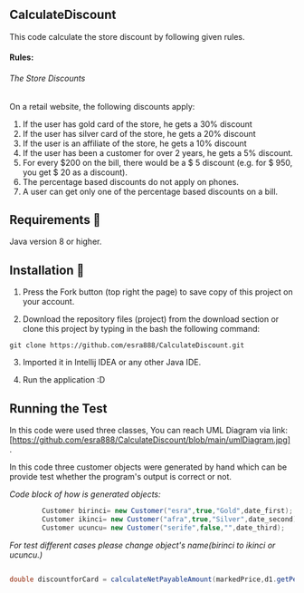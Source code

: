 ## CalculateDiscount
This code calculate the store discount by following given rules. 


#### Rules:
###### The Store Discounts

On a retail website, the following discounts apply:
1. If the user has gold card of the store, he gets a 30% discount
2.   If the user has silver card of the store, he gets a 20% discount
3. If the user is an affiliate of the store, he gets a 10% discount
4. If the user has been a customer for over 2 years, he gets a 5% discount.
5. For every $200 on the bill, there would be a $ 5 discount (e.g. for $ 950, you get $ 20
as a discount).
6. The percentage based discounts do not apply on phones.
7. A user can get only one of the percentage based discounts on a bill.

## Requirements 🔧
Java version 8 or higher.

## Installation 🔌
1. Press the Fork button (top right the page) to save copy of this project on your account.

2. Download the repository files (project) from the download section or clone this project by typing in the bash the following command:

```git
git clone https://github.com/esra888/CalculateDiscount.git
```
3. Imported it in Intellij IDEA or any other Java IDE.

4. Run the application :D

## Running the Test

In this code were used three classes, You can reach UML Diagram via link: [https://github.com/esra888/CalculateDiscount/blob/main/umlDiagram.jpg] .

In this code three customer objects were generated by hand which can be provide test whether the program's output is correct or not. 

*Code block of how is generated objects:*
```java
        Customer birinci= new Customer("esra",true,"Gold",date_first);
        Customer ikinci= new Customer("afra",true,"Silver",date_second);
        Customer ucuncu= new Customer("serife",false,"",date_third);
```

*For test different cases please change object's name(birinci to ikinci or ucuncu.)*
```java

double discountforCard = calculateNetPayableAmount(markedPrice,d1.getPercentageDiscountAmount(is_phone,birinci.getMemberType(),first_long));

```

